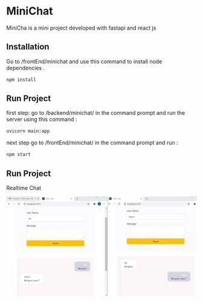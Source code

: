 
# MiniChat

MiniCha is a mini project developed with fastapi and react js

## Installation

Go to /frontEnd/minichat and use this command to install node dependencies .

```bash
npm install 
```

## Run Project

first step: go to /backend/minichat/ in the command prompt and run the server using this command :

```bash
uvicorn main:app
```
next step go to /frontEnd/minichat/ in the command prompt and run :

```bash
npm start
```
## Run Project

Realtime Chat 

![Mini Chat](https://github.com/Ali-dev37/MiniChat/blob/develop/Capture.JPG)
